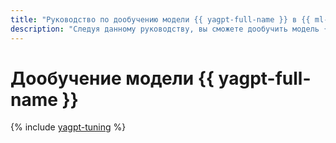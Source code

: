 ```yaml
---
title: "Руководство по дообучению модели {{ yagpt-full-name }} в {{ ml-platform-full-name }}"
description: "Следуя данному руководству, вы сможете дообучить модель {{ yagpt-full-name }} на своих примерах."
---
```


# Дообучение модели {{ yagpt-full-name }}

{% include [yagpt-tuning](../../_tutorials/datasphere/yagpt-tuning.md) %}
